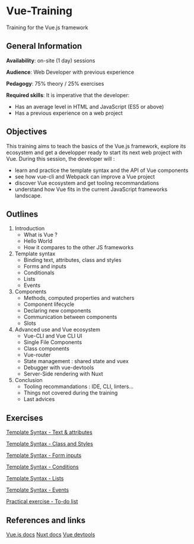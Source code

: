 # Vue-Training

Training for the Vue.js framework

## General Information

**Availability**: on-site (1 day) sessions

**Audience**: Web Developer with previous experience

**Pedagogy**: 75% theory / 25% exercises

**Required skills**: It is imperative that the developer:

- Has an average level in HTML and JavaScript (ES5 or above)
- Has a previous experience on a web project

## Objectives

This training aims to teach the basics of the Vue.js framework, explore its ecosystem and get a developper ready to start its next web project with Vue. During this session, the developer will :

- learn and practice the template syntax and the API of Vue components
- see how vue-cli and Webpack can improve a Vue project
- discover Vue ecosystem and get tooling recommandations
- understand how Vue fits in the current JavaScript frameworks landscape.

## Outlines

1. Introduction
    - What is Vue ?
    - Hello World
    - How it compares to the other JS frameworks
2. Template syntax
    - Binding text, attributes, class and styles
    - Forms and inputs
    - Conditionals
    - Lists
    - Events
3. Components
    - Methods, computed properties and watchers
    - Component lifecycle
    - Declaring new components
    - Communication between components
    - Slots
4. Advanced use and Vue ecosystem
    - Vue-CLI and Vue CLI UI
    - Single File Components
    - Class components
    - Vue-router
    - State management : shared state and vuex
    - Debugger with vue-devtools
    - Server-Side rendering with Nuxt
5. Conclusion
    - Tooling recommandations : IDE, CLI, linters…
    - Things not covered during the training
    - Last advices

## Exercises

[Template Syntax - Text & attributes](https://codepen.io/sylvainpv/pen/LBgqbq?editors=1010)

[Template Syntax - Class and Styles](https://codepen.io/sylvainpv/pen/qyJgLe?editors=1010)

[Template Syntax - Form inputs](https://codepen.io/sylvainpv/pen/rrqEMg?editors=1010)

[Template Syntax - Conditions](https://codepen.io/sylvainpv/pen/bjmXXV?editors=1010)

[Template Syntax - Lists](https://codepen.io/sylvainpv/pen/RBqbBW?editors=1010)

[Template Syntax - Events](https://codepen.io/sylvainpv/pen/NBEKQw?editors=1010)

[Practical exercise - To-do list](https://codepen.io/sylvainpv/pen/LBXKoR?editors=1010)

## References and links

[Vue.js docs](https://vuejs.org/v2/guide)
[Nuxt docs](https://fr.nuxtjs.org/guide/installation)
[Vue devtools](https://chrome.google.com/webstore/detail/vuejs-devtools/nhdogjmejiglipccpnnnanhbledajbpd)